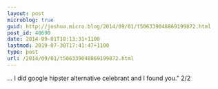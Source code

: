 ```yaml
---
layout: post
microblog: true
guid: http://joshua.micro.blog/2014/09/01/t506339048869199872.html
post_id: 40690
date: 2014-09-01T18:13:31+1100
lastmod: 2019-07-30T17:41:47+1100
type: post
url: /2014/09/01/t506339048869199872.html
---
```

... I did google hipster alternative celebrant and I found you." 2/2
